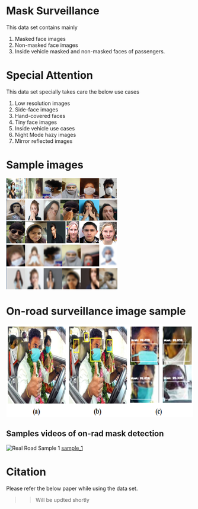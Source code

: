 # Mask Surveillance
This data set contains mainly 
1. Masked face images
2. Non-masked face images
3. Inside vehicle masked and non-masked faces of passengers.

# Special Attention
This data set specially takes care the below use cases
1. Low resolution images
2. Side-face images
3. Hand-covered faces
4. Tiny face images
5. Inside vehicle use cases
6. Night Mode hazy images
7. Mirror reflected images

# Sample images
<img width="300" height="300" src="samples/sample_1.PNG"/>

# On-road surveillance image sample
<img width="620" height="250" src="samples/sample_2.PNG"/>

## Samples videos of on-rad mask detection
![Real Road Sample 1](samples/sample_1.gif) [sample_1](https://github.com/srimantacse/MaskSurveillance/videos/sample_1.mp4)


# Citation
Please refer the below paper while using the data set.
>> Will be updted shortly
<!-- + https://github.com/prajnasb/observations/tree/master/experiements/data + -->